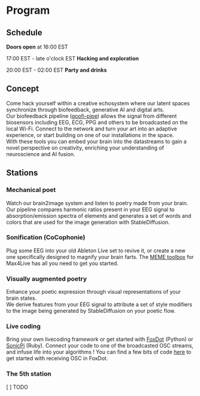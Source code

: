 # Program

## Schedule
**Doors open** at 16:00 EST

17:00 EST - late o'clock EST **Hacking and exploration**

20:00 EST - 02:00 EST **Party and drinks**

## Concept
Come hack yourself within a creative echosystem where our latent spaces synchronize through biofeedback, generative AI and digital arts.  
Our biofeedback pipeline ([goofi-pipe](http://github.com/PhilippThoelke/goofi-pipe)) allows the signal from different biosensors including EEG, ECG, PPG and others to be broadcasted on the local Wi-Fi. Connect to the network and turn your art into an adaptive experience, or start building on one of our installations in the space.  
With these tools you can embed your brain into the datastreams to gain a novel perspective on creativity, enriching your understanding of neuroscience and AI fusion.

## Stations
### Mechanical poet
Watch our brain2image system and listen to poetry made from your brain. Our pipeline compares harmonic ratios present in your EEG signal to absorption/emission spectra of elements and generates a set of words and colors that are used for the image generation with StableDiffusion.

### Sonification (CoCophonie)
Plug some EEG into your old Ableton Live set to revive it, or create a new one specifically designed to magnify your brain farts. The [MEME toolbox](http://github.com/AntoineBellemare/EEG_m4l) for Max4Live has all you need to get you started. 


### Visually augmented poetry
Enhance your poetic expression through visual representations of your brain states.  
We derive features from your EEG signal to attribute a set of style modifiers to the image being generated by StableDiffusion on your poetic flow.

### Live coding
Bring your own livecoding framework or get started with [FoxDot](https://www.foxdot.org/) (Python) or [SonicPi](https://sonic-pi.net/) (Ruby). Connect your code to one of the broadcasted OSC streams, and infuse life into your algorithms ! You can find a few bits of code [here](https://github.com/hyruuk/foxdot_play) to get started with receiving OSC in FoxDot.

### The 5th station
[ ] TODO

  
